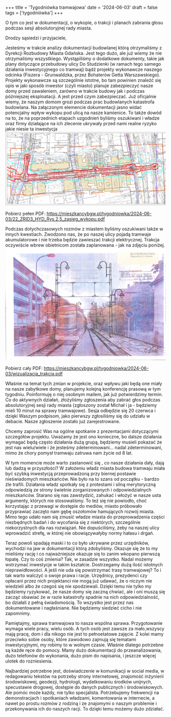 +++
title = 'Tygodniówka tramwajowa'
date = '2024-06-03'
draft = false
tags = ['tygodniówka']
+++

O tym co jest w dokumentacji, o wykopie, o trakcji i planach zabrania głosu podczas sesji absolutoryjnej rady miasta.

<!--more-->

Drodzy sąsiedzi i przyjaciele, 

Jesteśmy w trakcie analizy dokumentacji budowlanej którą otrzymaliśmy z Dyrekcji Rozbudowy Miasta Gdańska. Jest tego dużo, ale już wiemy że nie otrzymaliśmy wszystkiego. Wystąpiliśmy o dodatkowe dokumenty, takie jak plany dotyczące przebudowy ulicy Do Studzienki (w ramach tego samego działania inwestycyjnego co tramwaj) bądź projekty wykonawcze naszego odcinka (Fiszera - Grunwaldzka, przez Bohaterów Getta Warszawskiego). 
Projekty wykonawcze są szczególnie istotne, bo tam powinien znaleźć się opis w jaki sposób inwestor (czyli miasto) planuje zabezpieczyć nasze domy przed zawaleniem, zarówno w trakcie budowy jak i podczas późniejszej eksploatacji. A jest przed czym zabezpieczać. Już oficjalnie wiemy, że naszym domom grozi podczas prac budowlanych katastrofa budowlana. Na załączonym elemencie dokumentacji jasno widać potencjalny wpływ wykopu pod ulicą na nasze kamienice. To także dowód na to, że na poprzednich etapach uzgodnień byliśmy oszukiwani i władze oraz firmy działające na ich zlecenie ukrywały przed nami realne ryzyko jakie niesie ta inwestycja
![Zakres wykopu](wykop.png)

Pobierz pełen PDF: https://mieszkancybgw.pl/tygodniowka/2024-06-03/22_ZRID3_HYD_Rys.2.5_zasieg_wykopu.pdf

Podczas dotychczasowych rozmów z miastem byliśmy oszukiwani także w innych kwestiach. Zwodzono nas, że po naszej ulicy pojadą tramwaje akumulatorowe i nie trzeba będzie zawieszać trakcji elektrycznej. Trakcja oczywiście wbrew obietnicom została zaplanowana - jak na zdjęciu poniżej.
![Wizualizacja trakcji tramwajowej](trakcja.png)

Pobierz cały PDF: https://mieszkancybgw.pl/tygodniowka/2024-06-03/wizualizacja_trakcja.pdf

Właśnie na temat tych zmian w projekcie, oraz wpływu jaki będą one miały na nasze zabytkowe domy, planujemy kolejną konferencję prasową w tym tygodniu. Poinformuję o niej osobnym mailem, jak już potwierdzimy termin.
Co do aktywnych działań, złożyliśmy zgłoszenia aby zabrać głos podczas absolutoryjnej sesji rady miasta (zgłoszony został Michał i ja - będziemy mieli 10 minut na sprawy tramwajowe). Sesja odbędzie się 20 czerwca i dzięki Waszym podpisom, jako pierwszy zgłosiliśmy się do udziału w debacie. Nasze zgłoszenie zostało już zarejestrowane. 

Chcemy zaprosić Was na ogólne spotkanie z prezentacjami dotyczącymi szczegółów projektu. Uważamy że jest ono konieczne, bo dalsze działania wymagać będą często działania dużą grupą, będziemy musieli pokazać że jest nas wielu/wiele i że jesteśmy zdeterminowani… nadal zdeterminowani, mimo że chory pomysł tramwaju zatruwa nam życie od 8 lat.

W tym momencie może warto zastanowić się , co nasze działania dały, dają lub dadzą w przyszłości?
W założeniu władz miasta budowa tramwaju miała być szybką inwestycją przeprowadzoną  przy biernej postawie nieświadomych mieszkańców. Nie było na to szans od początku - bardzo źle trafili. Działania władz spotkały się z protestami i silną merytoryczną odpowiedzią ze strony świetnie zorganizowanych i odpowiedzialnych mieszkańców. Starano się nas zawstydzić, zahukać i włożyć w nasze usta argumenty, których nie stosowaliśmy. To też się nie powiodło, choć korzystając z przewagi w dostępie do mediów, miasto próbowało przyprawiać zaczęto nam gębę oszołomów hamujących rozwój miasta. Mimo tego udało nam się zmusić władze miasta do przeprowadzenia części niezbędnych badań i do wycofania się z niektórych, szczególnie niekorzystnych dla nas rozwiązań. Nie dopuściliśmy, żeby na naszej ulicy wprowadzić strefę, w której nie obowiązywałyby normy hałasu i drgań.

Teraz powoli spadają maski i to co było ukrywane przez urzędników, wychodzi na jaw w dokumentacji którą zdobyliśmy. Okazuje się że to my mieliśmy rację i co najważniejsze okazuje się to zanim wkopano pierwszą łopatę. 
Czy to coś zmienia? Tak, w zasadzie wszystko. Nadal możemy wstrzymać inwestycje w takim kształcie. Dostrzegamy dużą ilość istotnych nieprawidłowości. 
A jeśli nie uda się powstrzymać trasy tramwajowej? To i tak warto walczyć o swoje prawa i racje. Urzędnicy, prezydenci czy opłacani przez nich projektanci nie mogą już udawać, że o niczym nie wiedzieli albo że czegoś się nie spodziewali. Dzięki temu nie tylko my będziemy ryzykować, że nasze domy się zaczną chwiać, ale i oni muszą się zacząć obawiać że w razie katastrofy spadnie na nich odpowiedzialność, bo działali z pełną świadomością. To wszystko jest przez nas dokumentowane i nagłaśniane. Nie będziemy siedzieć cicho i nie zapomnimy.

Pamiętajmy, sprawa tramwajowa to nasza wspólna sprawa. Przygotowanie wymaga wiele pracy, wielu osób. A tych osób jest zawsze za mało,wszyscy mają pracę, dom i dla nikogo nie jest to pełnoetatowe zajęcie. Z kolei mamy przeciwko sobie osoby, które zawodowo zajmują się tematami inwestycyjnymi, my robimy to w wolnym czasie. 
Właśnie dlatego potrzebne są każde ręce do pomocy. Mamy dużo dokumentacji do przeanalizowania, dużo telefonów do wykonania, dużo pism do napisania, i jeszcze więcej ulotek do rozniesienia. 

Najbardziej potrzebne jest, doświadczenie w komunikacji w social media, w redagowaniu tekstów na potrzeby strony internetowej, znajomość inżynierii środowiskowej, geodezji, hydrologii, wydatkowaniu środków unijnych, specustawie drogowej, dostępie do danych publicznych i środowiskowych. Ale pomóc może każdy, nie tylko specjalista. Potrzebujemy frekwencji na demonstracjach i spotkaniach władzami,  komentowania w internecie, a nawet po prostu rozmów z rodziną i ze znajomymi o naszym problemie i przekonywania ich do naszych racji. To dzięki temu możemy dużo zdziałać.
